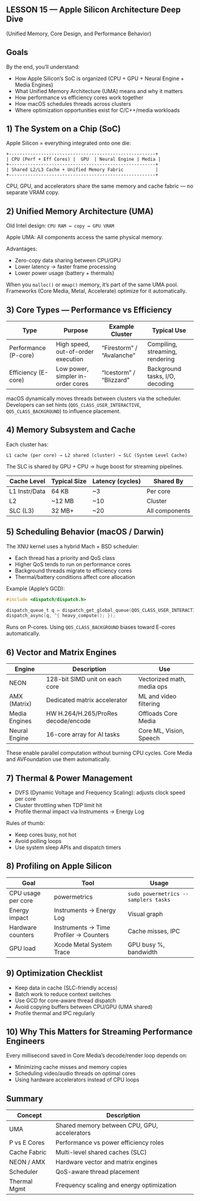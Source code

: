 ## LESSON 15 — Apple Silicon Architecture Deep Dive

(Unified Memory, Core Design, and Performance Behavior)

## Goals

By the end, you’ll understand:

- How Apple Silicon’s SoC is organized (CPU + GPU + Neural Engine + Media Engines)
- What Unified Memory Architecture (UMA) means and why it matters
- How performance vs efficiency cores work together
- How macOS schedules threads across clusters
- Where optimization opportunities exist for C/C++/media workloads

## 1) The System on a Chip (SoC)

Apple Silicon = everything integrated onto one die:

```text
+-------------------------------------------------------+
| CPU (Perf + Eff Cores) |  GPU  | Neural Engine | Media |
+-------------------------------------------------------+
| Shared L2/L3 Cache + Unified Memory Fabric            |
+-------------------------------------------------------+
```

CPU, GPU, and accelerators share the same memory and cache fabric — no separate VRAM copy.

## 2) Unified Memory Architecture (UMA)

Old Intel design: `CPU RAM ↔ copy ↔ GPU VRAM`

Apple UMA: All components access the same physical memory.

Advantages:

- Zero-copy data sharing between CPU/GPU
- Lower latency → faster frame processing
- Lower power usage (battery + thermals)

When you `malloc()` or `mmap()` memory, it’s part of the same UMA pool. Frameworks (Core Media, Metal, Accelerate) optimize for it automatically.

## 3) Core Types — Performance vs Efficiency

| Type                | Purpose                           | Example Cluster               | Typical Use                    |
|---------------------|-----------------------------------|-------------------------------|--------------------------------|
| Performance (P-core)| High speed, out-of-order execution| “Firestorm” / “Avalanche”     | Compiling, streaming, rendering|
| Efficiency (E-core) | Low power, simpler in-order cores | “Icestorm” / “Blizzard”       | Background tasks, I/O, decoding|

macOS dynamically moves threads between clusters via the scheduler. Developers can set hints (`QOS_CLASS_USER_INTERACTIVE`, `QOS_CLASS_BACKGROUND`) to influence placement.

## 4) Memory Subsystem and Cache

Each cluster has:

```text
L1 cache (per core) → L2 shared (cluster) → SLC (System Level Cache)
```

The SLC is shared by GPU + CPU → huge boost for streaming pipelines.

| Cache Level   | Typical Size | Latency (cycles) | Shared By       |
|---------------|--------------|------------------|-----------------|
| L1 Instr/Data | 64 KB        | ~3               | Per core        |
| L2            | ~12 MB       | ~10              | Cluster         |
| SLC (L3)      | 32 MB+       | ~20              | All components  |

## 5) Scheduling Behavior (macOS / Darwin)

The XNU kernel uses a hybrid Mach + BSD scheduler:

- Each thread has a priority and QoS class
- Higher QoS tends to run on performance cores
- Background threads migrate to efficiency cores
- Thermal/battery conditions affect core allocation

Example (Apple’s GCD):

```objective-c
#include <dispatch/dispatch.h>

dispatch_queue_t q = dispatch_get_global_queue(QOS_CLASS_USER_INTERACTIVE, 0);
dispatch_async(q, ^{ heavy_compute(); });
```

Runs on P-cores. Using `QOS_CLASS_BACKGROUND` biases toward E-cores automatically.

## 6) Vector and Matrix Engines

| Engine        | Description                        | Use                           |
|---------------|------------------------------------|-------------------------------|
| NEON          | 128-bit SIMD unit on each core     | Vectorized math, media ops    |
| AMX (Matrix)  | Dedicated matrix accelerator       | ML and video filtering        |
| Media Engines | HW H.264/H.265/ProRes decode/encode| Offloads Core Media           |
| Neural Engine | 16-core array for AI tasks         | Core ML, Vision, Speech       |

These enable parallel computation without burning CPU cycles. Core Media and AVFoundation use them automatically.

## 7) Thermal & Power Management

- DVFS (Dynamic Voltage and Frequency Scaling): adjusts clock speed per core
- Cluster throttling when TDP limit hit
- Profile thermal impact via Instruments → Energy Log

Rules of thumb:

- Keep cores busy, not hot
- Avoid polling loops
- Use system sleep APIs and dispatch timers

## 8) Profiling on Apple Silicon

| Goal                | Tool                                 | Usage                                        |
|---------------------|--------------------------------------|----------------------------------------------|
| CPU usage per core  | powermetrics                          | `sudo powermetrics --samplers tasks`         |
| Energy impact       | Instruments → Energy Log              | Visual graph                                 |
| Hardware counters   | Instruments → Time Profiler → Counters| Cache misses, IPC                            |
| GPU load            | Xcode Metal System Trace              | GPU busy %, bandwidth                         |

## 9) Optimization Checklist

- Keep data in cache (SLC-friendly access)
- Batch work to reduce context switches
- Use GCD for core-aware thread dispatch
- Avoid copying buffers between CPU/GPU (UMA shared)
- Profile thermal and IPC regularly

## 10) Why This Matters for Streaming Performance Engineers

Every millisecond saved in Core Media’s decode/render loop depends on:

- Minimizing cache misses and memory copies
- Scheduling video/audio threads on optimal cores
- Using hardware accelerators instead of CPU loops

## Summary

| Concept     | Description                                 |
|-------------|---------------------------------------------|
| UMA         | Shared memory between CPU, GPU, accelerators|
| P vs E Cores| Performance vs power efficiency roles        |
| Cache Fabric| Multi-level shared caches (SLC)              |
| NEON / AMX  | Hardware vector and matrix engines           |
| Scheduler   | QoS-aware thread placement                   |
| Thermal Mgmt| Frequency scaling and energy optimization    |